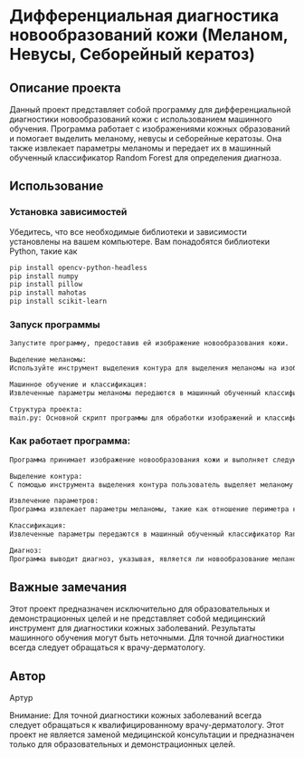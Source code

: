 # Дифференциальная диагностика новообразований кожи (Меланом, Невусы, Себорейный кератоз)

## Описание проекта
Данный проект представляет собой программу для дифференциальной диагностики новообразований кожи с использованием машинного обучения. Программа работает с изображениями кожных образований и помогает выделить меланому, невусы и себорейные кератозы. Она также извлекает параметры меланомы и передает их в машинный обученный классификатор Random Forest для определения диагноза.

## Использование
### Установка зависимостей
Убедитесь, что все необходимые библиотеки и зависимости установлены на вашем компьютере. Вам понадобятся библиотеки Python, такие как

```bash
pip install opencv-python-headless
pip install numpy
pip install pillow
pip install mahotas
pip install scikit-learn
```
### Запуск программы
```bash
Запустите программу, предоставив ей изображение новообразования кожи.

Выделение меланомы:
Используйте инструмент выделения контура для выделения меланомы на изображении. Нажмите соответствующую кнопку для начала анализа.

Машинное обучение и классификация:
Извлеченные параметры меланомы передаются в машинный обученный классификатор Random Forest. Классификатор оценивает изображение и выдаёт диагноз: "Меланома", "Невус" или "Себорейный кератоз".

Структура проекта:
main.py: Основной скрипт программы для обработки изображений и классификации.
```
### Как работает программа:
```bash
Программа принимает изображение новообразования кожи и выполняет следующие шаги:

Выделение контура: 
С помощью инструмента выделения контура пользователь выделяет меланому на изображении.

Извлечение параметров: 
Программа извлекает параметры меланомы, такие как отношение периметра к площади, яркость, контраст, однородность, энтропия, энергия.

Классификация:
Извлеченные параметры передаются в машинный обученный классификатор Random Forest.

Диагноз:
Программа выводит диагноз, указывая, является ли новообразование меланомой, невусом или себорейным кератозом.
```
## Важные замечания
Этот проект предназначен исключительно для образовательных и демонстрационных целей и не представляет собой медицинский инструмент для диагностики кожных заболеваний. Результаты машинного обучения могут быть неточными. Для точной диагностики всегда следует обращаться к врачу-дерматологу.

## Автор
Артур

Внимание: Для точной диагностики кожных заболеваний всегда следует обращаться к квалифицированному врачу-дерматологу. Этот проект не является заменой медицинской консультации и предназначен только для образовательных и демонстрационных целей.
